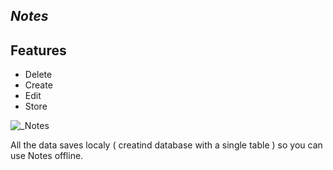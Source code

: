 ## _Notes_
## Features

- Delete
- Create
- Edit
- Store
  
![_Notes](https://github.com/Peachka/Notes/assets/76593453/c110bea5-c7b0-40fd-befc-73535a368790)


All the data saves localy ( creatind database with a single table ) so you can use Notes offline.
